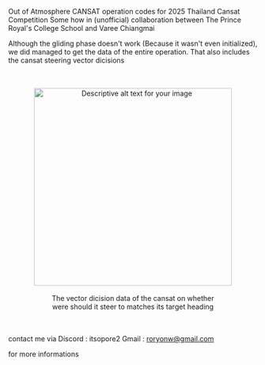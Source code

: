 Out of Atmosphere CANSAT operation codes for 2025 Thailand Cansat Competition
Some how in (unofficial) collaboration between The Prince Royal's College School and Varee Chiangmai

Although the gliding phase doesn't work (Because it wasn't even initialized), we did managed to get the data of the entire operation. 
That also includes the cansat steering vector dicisions



<br>
<br>



<div align="center">
  <img src="https://github.com/user-attachments/assets/a015383d-f600-4d13-bb96-537ffb7df3fe" alt="Descriptive alt text for your image" width="400">
  <br>
  <br>
  The vector dicision data of the cansat on whether <br>
  were should it steer to matches its target heading
  <br>
</div>

<br>
<br>















contact me via
Discord : itsopore2
Gmail : roryonw@gmail.com 

for more informations

